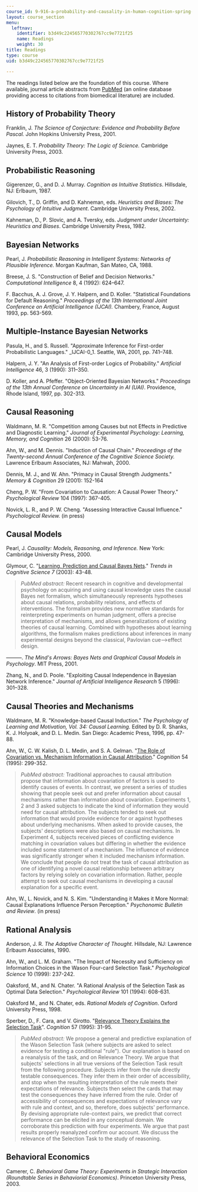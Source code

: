 ```yaml
---
course_id: 9-916-a-probability-and-causality-in-human-cognition-spring-2003
layout: course_section
menu:
  leftnav:
    identifier: b3d49c224565770302767cc9e7721f25
    name: Readings
    weight: 30
title: Readings
type: course
uid: b3d49c224565770302767cc9e7721f25

---
```


The readings listed below are the foundation of this course. Where available, journal article abstracts from [PubMed](http://www.ncbi.nlm.nih.gov/entrez/query.fcgi?db=PubMed) (an online database providing access to citations from biomedical literature) are included.

History of Probability Theory
-----------------------------

Franklin, J. _The Science of Conjecture: Evidence and Probability Before Pascal._ John Hopkins University Press, 2001.

Jaynes, E. T. _Probability Theory: The Logic of Science._ Cambridge University Press, 2003.

Probabilistic Reasoning
-----------------------

Gigerenzer, G., and D. J. Murray. _Cognition as Intuitive Statistics_. Hillsdale, NJ: Erlbaum, 1987.

Gilovich, T., D. Griffin, and D. Kahneman, eds. _Heuristics and Biases: The Psychology of Intuitive Judgment_. Cambridge University Press, 2002.

Kahneman, D., P. Slovic, and A. Tversky, eds. _Judgment under Uncertainty: Heuristics and Biases_. Cambridge University Press, 1982.

Bayesian Networks
-----------------

Pearl, J. _Probabilistic Reasoning in Intelligent Systems: Networks of Plausible Inference._ Morgan Kaufman, San Mateo, CA, 1988.

Breese, J. S. "Construction of Belief and Decision Networks." _Computational Intelligence_ 8, 4 (1992): 624–647.

F. Bacchus, A. J. Grove, J. Y. Halpern, and D. Koller. "Statistical Foundations for Default Reasoning." _Proceedings of the 13th International Joint Conference on Artificial Intelligence (IJCAI)._ Chambery, France, August 1993, pp. 563-569.

Multiple-Instance Bayesian Networks
-----------------------------------

Pasula, H., and S. Russell. "Approximate Inference for First-order Probabilistic Languages." _IJCAI-0_1\. Seattle, WA, 2001, pp. 741–748.

Halpern, J. Y. "An Analysis of First-order Logics of Probability." _Artificial Intelligence_ 46, 3 (1990): 311–350.

D. Koller, and A. Pfeffer. "Object-Oriented Bayesian Networks." _Proceedings of the 13th Annual Conference on Uncertainty in AI (UAI)_. Providence, Rhode Island, 1997, pp. 302-313.

Causal Reasoning
----------------

Waldmann, M. R. "Competition among Causes but not Effects in Predictive and Diagnostic Learning." _Journal of Experimental Psychology: Learning, Memory, and Cognition_ 26 (2000): 53-76.

Ahn, W., and M. Dennis. "Induction of Causal Chain." _Proceedings of the Twenty-second Annual Conference of the Cognitive Science Society._ Lawrence Erlbaum Associates, NJ: Mahwah, 2000.

Dennis, M. J., and W. Ahn. "Primacy in Causal Strength Judgments." _Memory & Cognition_ 29 (2001): 152-164

Cheng, P. W. "From Covariation to Causation: A Causal Power Theory." _Psychological Review_ 104 (1997): 367-405.

Novick, L. R., and P. W. Cheng. "Assessing Interactive Causal Influence." _Psychological Review._ (in press)

Causal Models
-------------

Pearl, J. _Causality: Models, Reasoning, and Inference._ New York: Cambridge University Press, 2000.

Glymour, C. "[Learning, Prediction and Causal Bayes Nets](http://www.ncbi.nlm.nih.gov/entrez/query.fcgi?cmd=Retrieve&db=PubMed&dopt=Citation&list_uids=12517358)." _Trends in Cognitive Science 7_ (2003): 43-48.

> _PubMed abstract:_ Recent research in cognitive and developmental psychology on acquiring and using causal knowledge uses the causal Bayes net formalism, which simultaneously represents hypotheses about causal relations, probability relations, and effects of interventions. The formalism provides new normative standards for reinterpreting experiments on human judgment, offers a precise interpretation of mechanisms, and allows generalizations of existing theories of causal learning. Combined with hypotheses about learning algorithms, the formalism makes predictions about inferences in many experimental designs beyond the classical, Pavlovian cue-->effect design.

———. _The Mind's Arrows: Bayes Nets and Graphical Causal Models in Psychology_. MIT Press, 2001.

Zhang, N., and D. Poole. "Exploiting Causal Independence in Bayesian Network Inference." _Journal of Artificial Intelligence Research_ 5 (1996): 301–328.

Causal Theories and Mechanisms
------------------------------

Waldmann, M. R. "Knowledge-based Causal Induction." _The Psychology of Learning and Motivation, Vol. 34: Causal Learning._ Edited by D. R. Shanks, K. J. Holyoak, and D. L. Medin. San Diego: Academic Press, 1996, pp. 47-88.

Ahn, W., C. W. Kalish, D. L. Medin, and S. A. Gelman. "[The Role of Covariation vs. Mechanism Information in Causal Attribution](http://www.ncbi.nlm.nih.gov/entrez/query.fcgi?cmd=Retrieve&db=PubMed&dopt=Citation&list_uids=7720361)." _Cognition_ 54 (1995): 299-352.

> _PubMed abstract:_ Traditional approaches to causal attribution propose that information about covariation of factors is used to identify causes of events. In contrast, we present a series of studies showing that people seek out and prefer information about causal mechanisms rather than information about covariation. Experiments 1, 2 and 3 asked subjects to indicate the kind of information they would need for causal attribution. The subjects tended to seek out information that would provide evidence for or against hypotheses about underlying mechanisms. When asked to provide causes, the subjects' descriptions were also based on causal mechanisms. In Experiment 4, subjects received pieces of conflicting evidence matching in covariation values but differing in whether the evidence included some statement of a mechanism. The influence of evidence was significantly stronger when it included mechanism information. We conclude that people do not treat the task of causal attribution as one of identifying a novel causal relationship between arbitrary factors by relying solely on covariation information. Rather, people attempt to seek out causal mechanisms in developing a causal explanation for a specific event.

Ahn, W., L. Novick, and N. S. Kim. "Understanding it Makes it More Normal: Causal Explanations Influence Person Perception." _Psychonomic Bulletin and Review_. (in press)

Rational Analysis
-----------------

Anderson, J. R. _The Adaptive Character of Thought_. Hillsdale, NJ: Lawrence Erlbaum Associates, 1990.

Ahn, W., and L. M. Graham. "The Impact of Necessity and Sufficiency on Information Choices in the Wason Four-card Selection Task." _Psychological Science_ 10 (1999): 237-242.

Oaksford, M., and N. Chater. "A Rational Analysis of the Selection Task as Optimal Data Selection." _Psychological Review_ 101 (1994): 608-631.

Oaksford M., and N. Chater, eds. _Rational Models of Cognition_. Oxford University Press, 1998.

Sperber, D., F. Cara, and V. Girotto. "[Relevance Theory Explains the Selection Task](http://www.ncbi.nlm.nih.gov/entrez/query.fcgi?cmd=Retrieve&db=PubMed&dopt=Citation&list_uids=7587018)". _Cognition_ 57 (1995): 31-95.

> _PubMed abstract:_ We propose a general and predictive explanation of the Wason Selection Task (where subjects are asked to select evidence for testing a conditional "rule"). Our explanation is based on a reanalysis of the task, and on Relevance Theory. We argue that subjects' selections in all true versions of the Selection Task result from the following procedure. Subjects infer from the rule directly testable consequences. They infer them in their order of accessibility, and stop when the resulting interpretation of the rule meets their expectations of relevance. Subjects then select the cards that may test the consequences they have inferred from the rule. Order of accessibility of consequences and expectations of relevance vary with rule and context, and so, therefore, does subjects' performance. By devising appropriate rule-context pairs, we predict that correct performance can be elicited in any conceptual domain. We corroborate this prediction with four experiments. We argue that past results properly reanalyzed confirm our account. We discuss the relevance of the Selection Task to the study of reasoning.

Behavioral Economics
--------------------

Camerer, C. _Behavioral Game Theory: Experiments in Strategic Interaction (Roundtable Series in Behaviorial Economics)_. Princeton University Press, 2003.